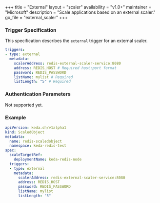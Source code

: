 +++
title = "External"
layout = "scaler"
availability = "v1.0+"
maintainer = "Microsoft"
description = "Scale applications based on an external scaler."
go_file = "external_scaler"
+++

### Trigger Specification

This specification describes the `external` trigger for an external scaler.

```yaml
triggers:
- type: external
  metadata:
    scalerAddress: redis-external-scaler-service:8080
    address: REDIS_HOST # Required host:port format
    password: REDIS_PASSWORD
    listName: mylist # Required
    listLength: "5" # Required
```

### Authentication Parameters

Not supported yet.

### Example

```yaml
apiVersion: keda.sh/v1alpha1
kind: ScaledObject
metadata:
  name: redis-scaledobject
  namespace: keda-redis-test
spec:
  scaleTargetRef:
    deploymentName: keda-redis-node
  triggers:
  - type: external
    metadata:
      scalerAddress: redis-external-scaler-service:8080
      address: REDIS_HOST
      password: REDIS_PASSWORD
      listName: mylist
      listLength: "5"
```
